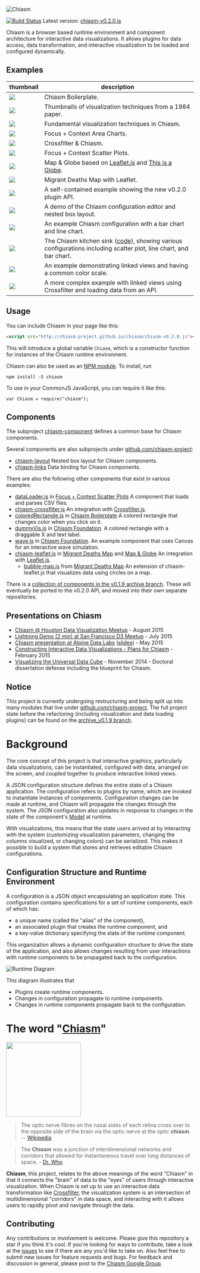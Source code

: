 ![Chiasm](http://curran.github.io/images/chiasm/chiasm_logo.png)

[![Build
Status](https://travis-ci.org/chiasm-project/chiasm.svg?branch=master)](https://travis-ci.org/chiasm-project/chiasm) Latest version: [chiasm-v0.2.0.js](http://chiasm-project.github.io/chiasm/chiasm-v0.2.0.js)

Chiasm is a browser based runtime environment and component architecture for
interactive data visualizations. It allows plugins for data access, data
transformation, and interactive visualization to be loaded and configured
dynamically.

## Examples

| thumbnail | description  |
|---|---|
| [![](http://bl.ocks.org/curran/raw/1af08ad6cdb01707c33f/thumbnail.png)](http://bl.ocks.org/curran/1af08ad6cdb01707c33f) | Chiasm Boilerplate. |
| [![](http://bl.ocks.org/curran/raw/f01e2a07ece4a9ad62cb/thumbnail.png)](http://bl.ocks.org/curran/f01e2a07ece4a9ad62cb) | Thumbnails of visualization techniques from a 1984 paper. |
| [![](https://gist.githubusercontent.com/curran/3cc1a2a289dddbd64688/raw/5a938f66c0cb728da8eaa28e15816fea74e57ae8/thumbnail.png)](http://bl.ocks.org/curran/3cc1a2a289dddbd64688) | Fundamental visualization techniques in Chiasm.  |
| [![](http://bl.ocks.org/curran/raw/d5252d37917ab6eab032/thumbnail.png)](http://bl.ocks.org/curran/d5252d37917ab6eab032) | Focus + Context Area Charts.|
| [![](http://bl.ocks.org/curran/raw/87d038562333a7ad4a64/thumbnail.png)](http://bl.ocks.org/curran/87d038562333a7ad4a64) | Crossfilter & Chiasm.|
| [![](http://bl.ocks.org/curran/raw/d1e9ea2850047562be09/thumbnail.png)](http://bl.ocks.org/curran/d1e9ea2850047562be09) | Focus + Context Scatter Plots.|
| [![](https://gist.githubusercontent.com/curran/01aa2685f083b6c1b9fb/raw/d20ddb8e5b42360234654d1a0d9344e8e15ae716/thumbnail.png)](http://bl.ocks.org/curran/01aa2685f083b6c1b9fb) | Map & Globe based on [Leaflet.js](leafletjs.com) and [This is a Globe](http://bl.ocks.org/mbostock/ba63c55dd2dbc3ab0127). |
| [![](http://bl.ocks.org/curran/raw/81271937fa94fdbdd854/thumbnail.png)](http://bl.ocks.org/curran/81271937fa94fdbdd854) | Migrant Deaths Map with Leaflet. |
| [![](http://bl.ocks.org/curran/raw/b4aa88691528c0f0b1fa/thumbnail.png)](http://bl.ocks.org/curran/b4aa88691528c0f0b1fa) | A self-contained example showing the new v0.2.0 plugin API. |
| [![](http://bl.ocks.org/curran/raw/3f0b1128d74308fc8fe1/thumbnail.png)](http://bl.ocks.org/curran/3f0b1128d74308fc8fe1) | A demo of the Chiasm configuration editor and nested box layout. |
| [![](http://bl.ocks.org/curran/raw/4ce2ee825811f1c32125/thumbnail.png)](http://bl.ocks.org/curran/4ce2ee825811f1c32125) | An example Chiasm configuration with a bar chart and line chart. |
| [![](http://curran.github.io/images/chiasm/kitchenSink.png)](http://bl.ocks.org/curran/70ae30ab3b3eea62f84e) | The Chiasm kitchen sink (<a href="https://github.com/curran/chiasm/tree/gh-pages/kitchenSink">code</a>), showing various configurations including scatter plot, line chart, and bar chart. |
| [![](http://bl.ocks.org/curran/raw/5a9767b5c23982c89632/thumbnail.png)](http://bl.ocks.org/curran/5a9767b5c23982c89632) | An example demonstrating linked views and having a common color scale. |
| [![](http://bl.ocks.org/curran/raw/19d42e98ce25291eb45d/thumbnail.png)](http://bl.ocks.org/curran/19d42e98ce25291eb45d) | A more complex example with linked views using Crossfilter and loading data from an API. |

## Usage

You can include Chiasm in your page like this:

```html
<script src="http://chiasm-project.github.io/chiasm/chiasm-v0.2.0.js"></script>
```

This will introduce a global variable `Chiasm`, which is a constructor function for instances of the Chiasm runtime environment.

Chiasm can also be used as an [NPM module](https://www.npmjs.com/package/chiasm). To install, run

```
npm install -S chiasm
```

To use in your CommonJS JavaScript, you can require it like this:

```
var Chiasm = require("chiasm");
```

## Components

The subproject [chiasm-component](https://github.com/chiasm-project/chiasm-component) defines a common base for Chiasm components.

Several components are also subprojects under [github.com/chiasm-project](https://github.com/chiasm-project/):

 * [chiasm-layout](https://github.com/chiasm-project/chiasm-layout) Nested box layout for Chiasm components.
 * [chiasm-links](https://github.com/chiasm-project/chiasm-links) Data binding for Chiasm components.

There are also the following other components that exist in various examples:

 * [dataLoader.js](https://gist.github.com/curran/d1e9ea2850047562be09#file-dataloader-js) in [Focus + Context Scatter Plots](http://bl.ocks.org/curran/d1e9ea2850047562be09) A component that loads and parses CSV files.
 * [chiasm-crossfilter.js](https://gist.github.com/curran/87d038562333a7ad4a64#file-chiasm-crossfilter-js) An integration with [Crossfilter.js](https://github.com/square/crossfilter).
 * [coloredRectangle.js](https://gist.github.com/curran/1af08ad6cdb01707c33f#file-coloredrectangle-js) in [Chiasm Boilerplate](http://bl.ocks.org/curran/1af08ad6cdb01707c33f) A colored rectangle that changes color when you click on it.
 * [dummyVis.js](https://gist.github.com/curran/b4aa88691528c0f0b1fa#file-dummyvis-js) in [Chiasm Foundation](http://bl.ocks.org/curran/b4aa88691528c0f0b1fa). A colored rectangle with a draggable X and text label.
 * [wave.js](https://gist.github.com/curran/b4aa88691528c0f0b1fa#file-wave-js) in [Chiasm Foundation](http://bl.ocks.org/curran/b4aa88691528c0f0b1fa). An example component that uses Canvas for an interactive wave simulation.
 * [chiasm-leaflet.js](https://gist.github.com/curran/81271937fa94fdbdd854#file-chiasm-leaflet-js) in [Migrant Deaths Map](http://bl.ocks.org/curran/81271937fa94fdbdd854) and [Map & Globe](http://bl.ocks.org/curran/01aa2685f083b6c1b9fb) An integration with [Leaflet.js](leafletjs.com).
   * [bubble-map.js](https://gist.github.com/curran/81271937fa94fdbdd854#file-bubble-map-js) from [Migrant Deaths Map](http://bl.ocks.org/curran/81271937fa94fdbdd854) An extension of chiasm-leaflet.js that visualizes data using circles on a map.

There is a [collection of components in the v0.1.9 archive branch](https://github.com/chiasm-project/chiasm/tree/archive_v0.1.9/src/plugins). These will eventually be ported to the v0.2.0 API, and moved into their own separate repositories.

## Presentations on Chiasm

 * [Chiasm @ Houston Data Visualization Meetup](https://www.youtube.com/watch?v=ivPSdm7Bz3o) - August 2015
 * [Lightning Demo (2 min) at San Francisco D3 Meetup](https://youtu.be/OJBwvSUgqQQ?t=5m58s) - July 2015
 * [Chiasm presentation at Alpine Data Labs](https://www.youtube.com/watch?v=9jh4E3-jxcQ&feature=youtu.be&a) ([slides](http://www.slideshare.net/currankelleher/chiasm)) - May 2015
 * [Constructing Interactive Data Visualizations - Plans for Chiasm](https://www.youtube.com/watch?v=GxGkHam33Cw) - February 2015
 * [Visualizing the Universal Data Cube](https://youtu.be/XVHyygdD1Kg?t=47m22s) - November 2014 - Doctoral dissertation defense including the blueprint for Chiasm.

## Notice

This project is currently undergoing restructuring and being split up
into many modules that live under
[github.com/chiasm-project](https://github.com/chiasm-project). The full project
state before the refactoring (including visualization and data loading plugins)
can be found on the [archive_v0.1.9 branch](https://github.com/curran/chiasm/tree/archive_v0.1.9).

# Background

The core concept of this project is that interactive graphics, particularly data visualizations, can be instantiated, configured with
data, arranged on the screen, and coupled together to produce interactive linked
views.

A JSON configuration structure defines the entire state of a Chiasm
application. The configuration refers to plugins by name, which are invoked to instantiate instances of 
components. Configuration changes can be made at runtime, and Chiasm will
propagate the changes through the system. The JSON configuration also updates in
response to changes in the state of the component's [Model](https://github.com/curran/model) at runtime.

With visualizations, this means that the state users arrived at by interacting with the system (customizing visualization parameters, changing the columns visualized, or changing colors) can be serialized. This makes it possible to build a system that stores and retrieves editable Chiasm configurations.

## Configuration Structure and Runtime Environment

A configuration is a JSON object encapsulating an application state. This
configuration contains specifications for a set of runtime components, each of
which has:

 * a unique name (called the "alias" of the component),
 * an associated plugin that creates the runtime component, and
 * a key-value dictionary specifying the state of the runtime component.

This organization allows a dynamic configuration structure to drive the state of
the application, and also allows changes resulting from user interactions with
runtime components to be propagated back to the configuration.

![Runtime Diagram](http://curran.github.io/images/visEditor/Runtime.png)

This diagram illustrates that

 * Plugins create runtime components.
 * Changes in configuration propagate to runtime components.
 * Changes in runtime components propagate back to the configuration.

# The word "[Chiasm](http://www.merriam-webster.com/audio.php?file=chiasm02&word=chiasm&text=)"

<img src="https://upload.wikimedia.org/wikipedia/commons/5/5c/1543%2CVisalius%27OpticChiasma.jpg" width=200>

> The optic nerve fibres on the nasal sides of each retina cross over to the opposite side of the brain via the optic nerve at the optic **chiasm**. -- [Wikipedia](http://en.wikipedia.org/wiki/Optic_chiasm)

> The **Chiasm** was a junction of interdimensional networks and corridors that allowed for instantaneous travel over long distances of space. - [Dr. Who](http://tardis.wikia.com/wiki/Chiasm)

**Chiasm**, this project, relates to the above meanings of the word "Chiasm" in
that it connects the "brain" of data to the "eyes" of users through interactive
visualization. When Chiasm is set up to use an interactive data transformation
like [Crossfilter](http://square.github.io/crossfilter/), the visualization
system is an intersection of multidimensional "corridors" in data space, and
interacting with it allows users to rapidly pivot and navigate through the data.

## Contributing

Any contributions or involvement is welcome. Please give this repository a star if you think it's cool. If you're looking for ways to contribute, take a look at the [issues](https://github.com/chiasm-project/chiasm/issues) to see if there are any you'd like to take on. Also feel free to submit new issues for feature requests and bugs. For feedback and discussion in general, please post to the [Chiasm Google Group](https://groups.google.com/forum/?hl=en&fromgroups#!forum/chiasm-project).
